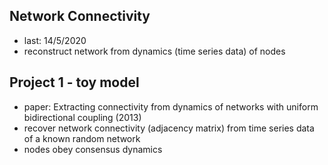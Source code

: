 ## Network Connectivity

* last: 14/5/2020
* reconstruct network from dynamics (time series data) of nodes

## Project 1 - toy model

* paper: Extracting connectivity from dynamics of networks with uniform bidirectional coupling (2013)
* recover network connectivity (adjacency matrix) from time series data of a known random network
* nodes obey consensus dynamics
